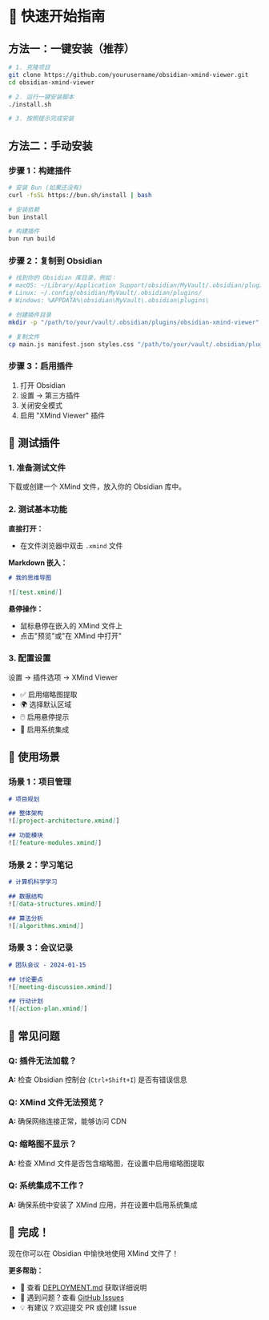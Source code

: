 # 🚀 快速开始指南

## 方法一：一键安装（推荐）

```bash
# 1. 克隆项目
git clone https://github.com/yourusername/obsidian-xmind-viewer.git
cd obsidian-xmind-viewer

# 2. 运行一键安装脚本
./install.sh

# 3. 按照提示完成安装
```

## 方法二：手动安装

### 步骤 1：构建插件

```bash
# 安装 Bun (如果还没有)
curl -fsSL https://bun.sh/install | bash

# 安装依赖
bun install

# 构建插件
bun run build
```

### 步骤 2：复制到 Obsidian

```bash
# 找到你的 Obsidian 库目录，例如：
# macOS: ~/Library/Application Support/obsidian/MyVault/.obsidian/plugins/
# Linux: ~/.config/obsidian/MyVault/.obsidian/plugins/
# Windows: %APPDATA%\obsidian\MyVault\.obsidian\plugins\

# 创建插件目录
mkdir -p "/path/to/your/vault/.obsidian/plugins/obsidian-xmind-viewer"

# 复制文件
cp main.js manifest.json styles.css "/path/to/your/vault/.obsidian/plugins/obsidian-xmind-viewer/"
```

### 步骤 3：启用插件

1. 打开 Obsidian
2. 设置 → 第三方插件
3. 关闭安全模式
4. 启用 "XMind Viewer" 插件

## 🧪 测试插件

### 1. 准备测试文件

下载或创建一个 XMind 文件，放入你的 Obsidian 库中。

### 2. 测试基本功能

**直接打开：**
- 在文件浏览器中双击 `.xmind` 文件

**Markdown 嵌入：**
```markdown
# 我的思维导图

![[test.xmind]]
```

**悬停操作：**
- 鼠标悬停在嵌入的 XMind 文件上
- 点击"预览"或"在 XMind 中打开"

### 3. 配置设置

设置 → 插件选项 → XMind Viewer

- ✅ 启用缩略图提取
- 🌍 选择默认区域
- 🖱️ 启用悬停提示
- 🔗 启用系统集成

## 🎯 使用场景

### 场景 1：项目管理
```markdown
# 项目规划

## 整体架构
![[project-architecture.xmind]]

## 功能模块
![[feature-modules.xmind]]
```

### 场景 2：学习笔记
```markdown
# 计算机科学学习

## 数据结构
![[data-structures.xmind]]

## 算法分析
![[algorithms.xmind]]
```

### 场景 3：会议记录
```markdown
# 团队会议 - 2024-01-15

## 讨论要点
![[meeting-discussion.xmind]]

## 行动计划
![[action-plan.xmind]]
```

## 🔧 常见问题

### Q: 插件无法加载？
**A:** 检查 Obsidian 控制台 (`Ctrl+Shift+I`) 是否有错误信息

### Q: XMind 文件无法预览？
**A:** 确保网络连接正常，能够访问 CDN

### Q: 缩略图不显示？
**A:** 检查 XMind 文件是否包含缩略图，在设置中启用缩略图提取

### Q: 系统集成不工作？
**A:** 确保系统中安装了 XMind 应用，并在设置中启用系统集成

## 🎉 完成！

现在你可以在 Obsidian 中愉快地使用 XMind 文件了！

**更多帮助：**
- 📖 查看 [DEPLOYMENT.md](DEPLOYMENT.md) 获取详细说明
- 🐛 遇到问题？查看 [GitHub Issues](https://github.com/yourusername/obsidian-xmind-viewer/issues)
- 💡 有建议？欢迎提交 PR 或创建 Issue 